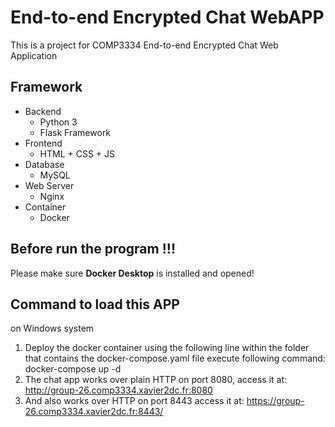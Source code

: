 # End-to-end Encrypted Chat WebAPP
This is a project for COMP3334 End-to-end Encrypted Chat Web Application
## Framework
- Backend
  - Python 3
  - Flask Framework
- Frontend
  - HTML + CSS + JS
- Database
  - MySQL
- Web Server
  - Nginx
- Container
  - Docker

## Before run the program !!!
Please make sure **Docker Desktop** is installed and opened! 

## Command to load this APP
on Windows system
1. Deploy the docker container using the following line within the folder that contains the docker-compose.yaml file
 execute following command: docker-compose up -d
2. The chat app works over plain HTTP on port 8080,
   access it at: http://group-26.comp3334.xavier2dc.fr:8080
3. And also works over HTTP on port 8443
   access it at: https://group-26.comp3334.xavier2dc.fr:8443/   
   
